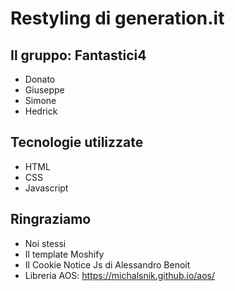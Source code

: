 #   Restyling di generation.it

##  Il gruppo: Fantastici4

-   Donato
-   Giuseppe
-   Simone
-   Hedrick

##  Tecnologie utilizzate

-   HTML
-   CSS
-   Javascript

##  Ringraziamo

- Noi stessi
- Il template Moshify
- Il Cookie Notice Js di Alessandro Benoit
- Libreria AOS: https://michalsnik.github.io/aos/ 
